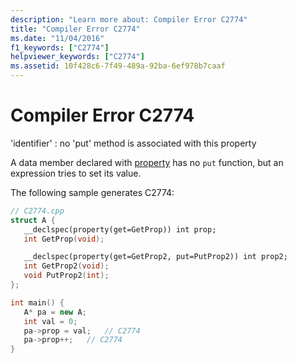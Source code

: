 ```yaml
---
description: "Learn more about: Compiler Error C2774"
title: "Compiler Error C2774"
ms.date: "11/04/2016"
f1_keywords: ["C2774"]
helpviewer_keywords: ["C2774"]
ms.assetid: 10f428c6-7f49-489a-92ba-6ef978b7caaf
---
```

# Compiler Error C2774

'identifier' : no 'put' method is associated with this property

A data member declared with [property](../../cpp/property-cpp.md) has no `put` function, but an expression tries to set its value.

The following sample generates C2774:

```cpp
// C2774.cpp
struct A {
   __declspec(property(get=GetProp)) int prop;
   int GetProp(void);

   __declspec(property(get=GetProp2, put=PutProp2)) int prop2;
   int GetProp2(void);
   void PutProp2(int);
};

int main() {
   A* pa = new A;
   int val = 0;
   pa->prop = val;   // C2774
   pa->prop++;   // C2774
}
```
